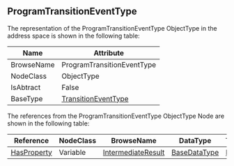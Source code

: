 <!-- objecttype -->
## ProgramTransitionEventType

The representation of the ProgramTransitionEventType ObjectType in the address space is shown in the following table:  

|Name|Attribute|
|---|---|
|BrowseName|ProgramTransitionEventType|
|NodeClass|ObjectType|
|IsAbtract|False|
|BaseType|[TransitionEventType](../../../Part5/ObjectTypes/TransitionEventType/readme.md)|

The references from the ProgramTransitionEventType ObjectType Node are shown in the following table:  

|Reference|NodeClass|BrowseName|DataType|TypeDefinition|ModellingRule|
|---|---|---|---|---|---|
|[HasProperty](../../../Part3/ReferenceTypes/HasProperty/readme.md)|Variable|[IntermediateResult](#IntermediateResult)|[BaseDataType](../../../Part3/DataTypes/BaseDataType/readme.md)|[PropertyType](../../Part5/VariableTypes/PropertyType/readme.md)|[Mandatory](../../Objects/Mandatory/readme.md)|


